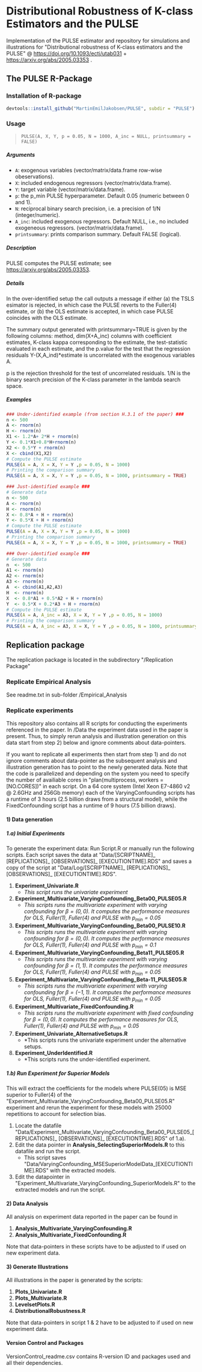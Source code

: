 # Distributional Robustness of K-class Estimators and the PULSE
Implementation of the PULSE estimator and repository for simulations and illustrations for "Distributional robustness of K-class estimators and the PULSE" @ https://doi.org/10.1093/ectj/utab031 + https://arxiv.org/abs/2005.03353 . 


## The PULSE R-Package


### Installation of R-package

```R
devtools::install_github("MartinEmilJakobsen/PULSE", subdir = "PULSE")
```

### Usage

>`PULSE(A, X, Y, p = 0.05, N = 1000, A_inc = NULL, printsummary = FALSE)`

##### Arguments
* `A`: exogenous variables (vector/matrix/data.frame row-wise obeservations).
* `X`: included endogenous regressors (vector/matrix/data.frame).
* `Y`: target variable (vector/matrix/data.frame).
* `p`: the p_min PULSE hyperparameter. Default 0.05 (numeric between 0 and 1).
* `N`: reciprocal binary search precision, i.e. a precision of 1/N (integer/numeric).
* `A_inc`: included exogenous regressors. Default NULL, i.e., no included exogeneous regressors. (vector/matrix/data.frame).
* `printsummary`: prints comparison summary. Default FALSE (logical).

##### Description
PULSE computes the PULSE estimate; see https://arxiv.org/abs/2005.03353.

##### Details
In the over-identified setup the call outputs a message if either (a) the TSLS esimator is rejected, in which case the PULSE reverts to the Fuller(4) estimate, or (b) the OLS estimate is accepted, in which case PULSE coincides with the OLS estimate. 

The summary output generated with printsummary=TRUE is given by the following columns: method, dim(X+A_inc) columns with coefficient estimates, K-class kappa corresponding to the estimate, the test-statistic evaluated in each estimate, and the p.value for the test that the regression residuals Y-(X,A_ind)*estimate is uncorrelated with the exogenous variables A.

p is the rejection threshold for the test of uncorrelated residuals. 1/N is the binary search precision of the K-class parameter in the lambda search space.

##### Examples

```R
### Under-identified example (from section H.3.1 of the paper) ###
n <- 500
A <- rnorm(n)
H <- rnorm(n)
X1 <- 1.2*A+ 2*H + rnorm(n)
Y <- 0.1*X1+0.8*H+rnorm(n)
X2 <- 0.5*Y + rnorm(n)
X <- cbind(X1,X2)
# Compute the PULSE estimate
PULSE(A = A, X = X, Y = Y ,p = 0.05, N = 1000)
# Printing the comparison summary
PULSE(A = A, X = X, Y = Y ,p = 0.05, N = 1000, printsummary = TRUE)
```

```R
### Just-identified example ###
# Generate data
n <- 500
A <- rnorm(n)
H <- rnorm(n)
X <- 0.8*A + H + rnorm(n)
Y <- 0.5*X + H + rnorm(n)
# Compute the PULSE estimate
PULSE(A = A, X = X, Y = Y ,p = 0.05, N = 1000)
# Printing the comparison summary
PULSE(A = A, X = X, Y = Y ,p = 0.05, N = 1000, printsummary = TRUE)
```

```R
### Over-identified example ###
# Generate data
n  <- 500
A1 <- rnorm(n)
A2 <- rnorm(n)
A3 <- rnorm(n)
A  <- cbind(A1,A2,A3)
H  <- rnorm(n)
X  <- 0.8*A1 + 0.5*A2 + H + rnorm(n)
Y  <- 0.5*X + 0.2*A3 + H + rnorm(n)
# Compute the PULSE estimate
PULSE(A = A, A_inc = A3, X = X, Y = Y ,p = 0.05, N = 1000)
# Printing the comparison summary
PULSE(A = A, A_inc = A3, X = X, Y = Y ,p = 0.05, N = 1000, printsummary = TRUE)
```

## Replication package
The replication package is located in the subdirectory "/Replication Package"

### Replicate Empirical Analysis
See readme.txt in sub-folder /Empirical_Analysis

### Replicate experiments

This repository also contains all R scripts for conducting the experiments referenced in the paper. In /Data the experiment data used in the paper is present. Thus, to simply rerun analysis and illustration generation on this data start from step 2) below and ignore comments about data-pointers.

If you want to replicate all experiments then start from step 1) and do not ignore comments about data-pointer as the subsequent analysis and illustration generation has to point to the newly generated data. Note that the code is parallelized and depending on the system you need to specify the number of availiable cores in "plan(multiprocess, workers = [NO.CORES])" in each script. On a 64 core system (Intel Xeon E7-4860 v2 @ 2.6GHz and 256Gb memory) each of the VaryingConfounding scripts has a runtime of 3 hours (2.5 billion draws from a structural model), while the FixedConfounding script has a runtime of 9 hours (7.5 billion draws).

#### 1) Data generation 

##### 1.a) Initial Experiments

To generate the experiment data: Run Script.R or manually run the following scripts. Each script saves the data at "Data/[SCRIPTNAME]_ [REPLICATIONS]_ [OBSERVATIONS]_ [EXECUTIONTIME].RDS" and saves a copy of the script at "Data/Log/[SCRIPTNAME]_ [REPLICATIONS]_ [OBSERVATIONS]_ [EXECUTIONTIME].RDS".

1. **Experiment_Univariate.R**
    * *This script runs the univariate experiment*
2. **Experiment_Multivariate_VaryingConfounding_Beta00_PULSE05.R**
    * *This scripts runs the multivariate experiment with varying confounding for $\beta=(0,0)$. It computes the performance measures for OLS, Fuller(1), Fuller(4) and PULSE with $p_{\min}=0.05$*
3. **Experiment_Multivariate_VaryingConfounding_Beta00_PULSE10.R**
    * *This scripts runs the multivariate experiment with varying confounding for $\beta=(0,0)$. It computes the performance measures for OLS, Fuller(1), Fuller(4) and PULSE with $p_{\min}=0.1$*
4. **Experiment_Multivariate_VaryingConfounding_Beta11_PULSE05.R**
    * *This scripts runs the multivariate experiment with varying confounding for $\beta=(1,1)$. It computes the performance measures for OLS, Fuller(1), Fuller(4) and PULSE with $p_{\min}=0.05$*
5. **Experiment_Multivariate_VaryingConfounding_Beta-11_PULSE05.R**
    * *This scripts runs the multivariate experiment with varying confounding for $\beta=(-1,1)$. It computes the performance measures for OLS, Fuller(1), Fuller(4) and PULSE with $p_{\min}=0.05$*
6. **Experiment_Multivariate_FixedConfounding.R**
    * *This scripts runs the multivariate experiment with fixed confounding for $\beta=(0,0)$. It computes the performance measures for OLS, Fuller(1), Fuller(4) and PULSE with $p_{\min}=0.05$*
7. **Experiment_Univariate_AlternativeSetups.R**
    * *This scripts runs the univariate experiment under the alternative setups.
7. **Experiment_UnderIdentified.R**
    * *This scripts runs the under-identified experiment.
    
##### 1.b) Run Experiment for Superior Models
This will extract the coefficients for the models where PULSE(05) is MSE superior to Fuller(4) of the "Experiment_Multivariate_VaryingConfounding_Beta00_PULSE05.R" experiment and rerun the experiment for these models with 25000 repetitions to account for selection bias. 

1. Locate the datafile "Data/Experiment_Multivariate_VaryingConfounding_Beta00_PULSE05_[REPLICATIONS]_ [OBSERVATIONS]_ [EXECUTIONTIME].RDS" of 1.a). 
2. Edit the data pointer in **Analysis_SelectingSuperiorModels.R** to this datafile and run the script. 
    * This script saves "Data/VaryingConfounding_MSESuperiorModelData_[EXECUTIONTIME].RDS" with the extracted models. 
3. Edit the datapointer in "Experiment_Multivariate_VaryingConfounding_SuperiorModels.R" to the extracted models and run the script.


#### 2) Data Analysis 

All analysis on experiment data reported in the paper can be found in

1. **Analysis_Multivariate_VaryingConfounding.R**
2. **Analysis_Multivariate_FixedConfounding.R**

Note that data-pointers in these scripts have to be adjusted to if used on new experiment data.

#### 3) Generate Illustrations 

All illustrations in the paper is generated by the scripts:

1. **Plots_Univariate.R**
2. **Plots_Multivariate.R**
3. **LevelsetPlots.R**
4. **DistributionalRobustness.R**


Note that data-pointers in script 1 & 2 have to be adjusted to if used on new experiment data.


####  Version Control and Packages
VersionControl_readme.csv contains R-version ID and packages used and all their dependencies.
